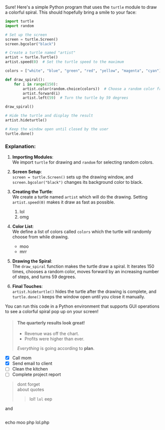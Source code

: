    Sure! Here's a simple Python program that uses the `turtle` module to draw a colorful spiral. This should hopefully bring a smile to your face:

```python
import turtle
import random

# Set up the screen
screen = turtle.Screen()
screen.bgcolor("black")

# Create a turtle named "artist"
artist = turtle.Turtle()
artist.speed(0)  # Set the turtle speed to the maximum

colors = ["white", "blue", "green", "red", "yellow", "magenta", "cyan"]

def draw_spiral():
    for i in range(150):
        artist.color(random.choice(colors))  # Choose a random color from the list
        artist.forward(i)
        artist.left(59)  # Turn the turtle by 59 degrees

draw_spiral()

# Hide the turtle and display the result
artist.hideturtle()

# Keep the window open until closed by the user
turtle.done()
```

### Explanation:

1. **Importing Modules**:  
   We import `turtle` for drawing and `random` for selecting random colors.

2. **Screen Setup**:  
   `screen = turtle.Screen()` sets up the drawing window, and `screen.bgcolor("black")` changes its background color to black.

3. **Creating the Turtle**:  
   We create a turtle named `artist` which will do the drawing. Setting `artist.speed(0)` makes it draw as fast as possible.  
   1. lol
   2. omg

4. **Color List**:  
   We define a list of colors called `colors` which the turtle will randomly choose from while drawing.
   * moo
   * mrr

5. **Drawing the Spiral**:  
   The `draw_spiral` function makes the turtle draw a spiral. It iterates 150 times, chooses a random color, moves forward by an increasing number of steps, and turns 59 degrees.

6. **Final Touches**:  
   `artist.hideturtle()` hides the turtle after the drawing is complete, and `turtle.done()` keeps the window open until you close it manually.

You can run this code in a Python environment that supports GUI operations to see a colorful spiral pop up on your screen!

> #### The quarterly results look great!
>
> - Revenue was off the chart.
> - Profits were higher than ever.
>
>  *Everything* is going according to **plan**.

- [x] Call mom
- [x] Send email to client
- [ ] Clean the kitchen
- [ ] Complete project report

>dont forget  
>about
>quotes
>>lol! `lol` eep

and

> ```bash
echo moo
php lol.php
```
